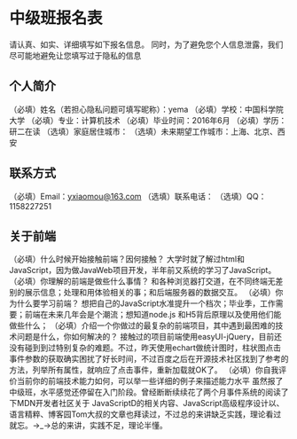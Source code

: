 # 中级班报名表

请认真、如实、详细填写如下报名信息。
同时，为了避免您个人信息泄露，我们尽可能地避免让您填写过于隐私的信息

## 个人简介

（必填）姓名（若担心隐私问题可填写昵称）：yema
（必填）学校：中国科学院大学
（必填）专业：计算机技术
（必填）毕业时间：2016年6月
（必填）学历：研二在读
（选填）家庭居住城市：
（选填）未来期望工作城市：上海、北京、西安

## 联系方式

（必填）Email：yxiaomou@163.com
（选填）联系电话：
（选填）QQ：1158227251

## 关于前端

（必填）什么时候开始接触前端？因何接触？
    大学时就了解过html和JavaScript，因为做JavaWeb项目开发，半年前又系统的学习了JavaScript。
（必填）你理解的前端是做些什么事情？
    和各种浏览器打交道，在不同终端无差别的展示信息；处理和用体验相关的事；和后端服务器的数据交互。
（必填）你为什么要学习前端？
    想把自己的JavaScript水准提升一个档次；毕业季，工作需要；前端在未来几年会是个潮流；想知道node.js 和H5背后原理以及使用他们能做些什么；
（必填）介绍一个你做过的最复杂的前端项目，其中遇到最困难的技术问题是什么，你如何解决的？
    接触过的项目前端使用easyUI-jQuery，目前还没有碰到到过特别复杂的难题。不过，昨天使用echart做统计图时，柱状图点击事件参数的获取确实困扰了好长时间，不过百度之后在开源技术社区找到了参考的方法，列举所有属性，就响应了点击事件，重新加载就OK了。
（必填）你自我评价当前你的前端技术能力如何，可以举一些详细的例子来描述能力水平
    虽然报了中级班，水平感觉还停留在入门阶段。曾经断断续续花了两个月事件系统的阅读了下MDN开发者社区关于 JavaScriptD的相关内容、JavaScript高级程序设计以、语言精粹、博客园Tom大叔的文章也拜读过，不过总的来讲缺乏实践，理论看过就忘。→_→总的来讲，实践不足，理论半懂。
